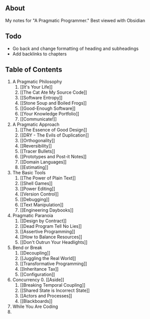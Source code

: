 ## About
My notes for "A Pragmatic Programmer." Best viewed with Obsidian
## Todo
 * Go back and change formatting of heading and subheadings
 * Add backlinks to chapters
## Table of Contents
1. A Pragmatic Philosophy
	1. [[It's Your Life]]
	2. [[The Cat Ate My Source Code]]
	3. [[Software Entropy]]
	4. [[Stone Soup and Boiled Frogs]]
	5. [[Good-Enough Software]]
	6. [[Your Knowledge Portfolio]]
	7. [[Communicate!]]
2. A Pragmatic Approach
	1. [[The Essence of Good Design]]
	2. [[DRY - The Evils of Duplication]]
	3. [[Orthogonality]]
	4. [[Reversibility]]
	5. [[Tracer Bullets]]
	6. [[Prototypes and Post-it Notes]]
	7. [[Domain Languages]]
	8. [[Estimating]]
3. The Basic Tools
	1. [[The Power of Plain Text]]
	2. [[Shell Games]]
	3. [[Power Editing]]
	4. [[Version Control]]
	5. [[Debugging]]
	6. [[Text Manipulation]]
	7. [[Engineering Daybooks]]
4. Pragmatic Paranoia
	1. [[Design by Contract]]
	2. [[Dead Program Tell No Lies]]
	3. [[Assertive Programming]]
	4. [[How to Balance Resources]]
	5. [[Don't Outrun Your Headlights]]
5. Bend or Break
	1. [[Decoupling]]
	2. [[Juggling the Real World]]
	3. [[Transformative Programming]]
	4. [[Inheritance Tax]]
	5. [[Configuration]]
6. Concurrency
	0. [[Aside]]
	1. [[Breaking Temporal Coupling]]
	2. [[Shared State is Incorrect State]]
	3. [[Actors and Processes]]
	4. [[Blackboards]]
7. While You Are Coding
8. 
